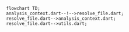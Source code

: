 <!---
Generated by https://github.com/polina-c/layerlens
Dependencies that create loop are markes with `!`.
-->

```mermaid
flowchart TD;
analysis_context.dart--!-->resolve_file.dart;
resolve_file.dart-->analysis_context.dart;
resolve_file.dart-->utils.dart;
```

